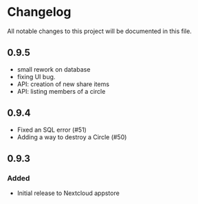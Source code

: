 # Changelog
All notable changes to this project will be documented in this file.


## 0.9.5

- small rework on database
- fixing UI bug.
- API: creation of new share items
- API: listing members of a circle

## 0.9.4

- Fixed an SQL error (#51)
- Adding a way to destroy a Circle (#50)


## 0.9.3

### Added

- Initial release to Nextcloud appstore
